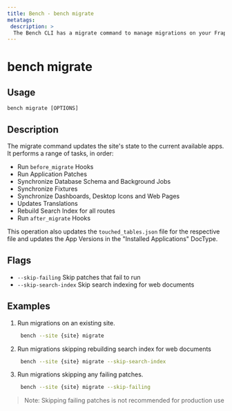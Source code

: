 ```yaml
---
title: Bench - bench migrate
metatags:
 description: >
  The Bench CLI has a migrate command to manage migrations on your Frappe sites.
---
```


# bench migrate

## Usage

    bench migrate [OPTIONS]

## Description

The migrate command updates the site's state to the current available apps. It
performs a range of tasks, in order:

- Run `before_migrate` Hooks
- Run Application Patches
- Synchronize Database Schema and Background Jobs
- Synchronize Fixtures
- Synchronize Dashboards, Desktop Icons and Web Pages
- Updates Translations
- Rebuild Search Index for all routes
- Run `after_migrate` Hooks

This operation also updates the `touched_tables.json` file for the respective
file and updates the App Versions in the "Installed Applications" DocType.

## Flags

 - `--skip-failing` Skip patches that fail to run
 - `--skip-search-index` Skip search indexing for web documents

## Examples

1. Run migrations on an existing site.

   ```bash
    bench --site {site} migrate
   ```

1. Run migrations skipping rebuilding search index for web documents

   ```bash
    bench --site {site} migrate --skip-search-index
   ```

2. Run migrations skipping any failing patches.


   ```bash
    bench --site {site} migrate --skip-failing
   ```

> Note: Skipping failing patches is not recommended for production use